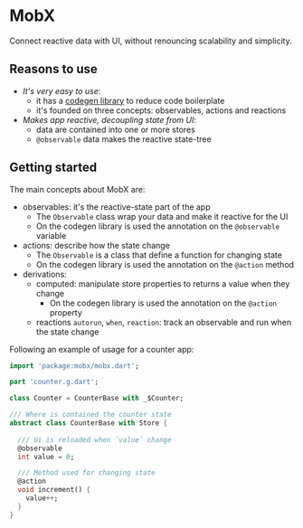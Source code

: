 # MobX

Connect reactive data with UI, without renouncing scalability and simplicity.

## Reasons to use

- *It's very easy to use*:
    - it has a [codegen library](https://github.com/mobxjs/mobx.dart/tree/master/mobx_codegen) to
      reduce code boilerplate
    - it's founded on three concepts: observables, actions and reactions
- *Makes app reactive, decoupling state from UI*:
    - data are contained into one or more stores
    - `@observable` data makes the reactive state-tree

## Getting started

The main concepts about MobX are:
- observables: it's the reactive-state part of the app
  - The `Observable` class wrap your data and make it reactive for the UI
  - On the codegen library is used the annotation on the `@observable` variable 
- actions: describe how the state change
  - The `Observable` is a class that define a function for changing state
  - On the codegen library is used the annotation on the `@action` method
- derivations: 
  - computed: manipulate store properties to returns a value when they change
    - On the codegen library is used the annotation on the `@action` property
  - reactions `autorun`, `when`, `reaction`: track an observable and run when the state change

Following an example of usage for a counter app:

```dart
import 'package:mobx/mobx.dart';

part 'counter.g.dart';

class Counter = CounterBase with _$Counter;

/// Where is contained the counter state
abstract class CounterBase with Store {
  
  /// Ui is reloaded when `value` change
  @observable
  int value = 0;

  /// Method used for changing state
  @action
  void increment() {
    value++;
  }
}
```